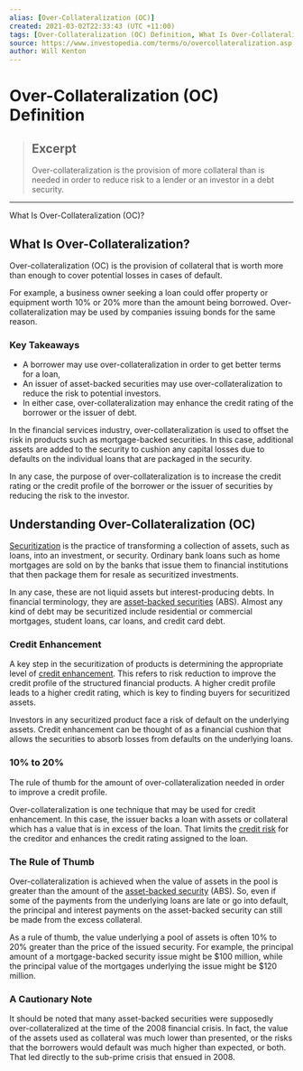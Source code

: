 ```yaml
---
alias: [Over-Collateralization (OC)]
created: 2021-03-02T22:33:43 (UTC +11:00)
tags: [Over-Collateralization (OC) Definition, What Is Over-Collateralization (OC)?]
source: https://www.investopedia.com/terms/o/overcollateralization.asp
author: Will Kenton
---
```


# Over-Collateralization (OC) Definition

> ## Excerpt
> Over-collateralization is the provision of more collateral than is needed in order to reduce risk to a lender or an investor in a debt security.

---

What Is Over-Collateralization (OC)?
## What Is Over-Collateralization?

Over-collateralization (OC) is the provision of collateral that is worth more than enough to cover potential losses in cases of default.

For example, a business owner seeking a loan could offer property or equipment worth 10% or 20% more than the amount being borrowed. Over-collateralization may be used by companies issuing bonds for the same reason.

### Key Takeaways

-   A borrower may use over-collateralization in order to get better terms for a loan,
-   An issuer of asset-backed securities may use over-collateralization to reduce the risk to potential investors.
-   In either case, over-collateralization may enhance the credit rating of the borrower or the issuer of debt.

In the financial services industry, over-collateralization is used to offset the risk in products such as mortgage-backed securities. In this case, additional assets are added to the security to cushion any capital losses due to defaults on the individual loans that are packaged in the security.

In any case, the purpose of over-collateralization is to increase the credit rating or the credit profile of the borrower or the issuer of securities by reducing the risk to the investor.

## Understanding Over-Collateralization (OC)

[Securitization](https://www.investopedia.com/terms/s/securitization.asp) is the practice of transforming a collection of assets, such as loans, into an investment, or security. Ordinary bank loans such as home mortgages are sold on by the banks that issue them to financial institutions that then package them for resale as securitized investments.

In any case, these are not liquid assets but interest-producing debts. In financial terminology, they are [asset-backed securities](https://www.investopedia.com/terms/a/asset-backedsecurity.asp) (ABS). Almost any kind of debt may be securitized include residential or commercial mortgages, student loans, car loans, and credit card debt.

### Credit Enhancement

A key step in the securitization of products is determining the appropriate level of [credit enhancement](https://www.investopedia.com/terms/c/creditenhancement.asp). This refers to risk reduction to improve the credit profile of the structured financial products. A higher credit profile leads to a higher credit rating, which is key to finding buyers for securitized assets.

Investors in any securitized product face a risk of default on the underlying assets. Credit enhancement can be thought of as a financial cushion that allows the securities to absorb losses from defaults on the underlying loans.

### 10% to 20%

The rule of thumb for the amount of over-collateralization needed in order to improve a credit profile.

Over-collateralization is one technique that may be used for credit enhancement. In this case, the issuer backs a loan with assets or collateral which has a value that is in excess of the loan. That limits the [credit risk](https://www.investopedia.com/terms/c/creditrisk.asp) for the creditor and enhances the credit rating assigned to the loan.

### The Rule of Thumb

Over-collateralization is achieved when the value of assets in the pool is greater than the amount of the [asset-backed security](https://www.investopedia.com/terms/a/asset-backedsecurity.asp) (ABS). So, even if some of the payments from the underlying loans are late or go into default, the principal and interest payments on the asset-backed security can still be made from the excess collateral.

As a rule of thumb, the value underlying a pool of assets is often 10% to 20% greater than the price of the issued security. For example, the principal amount of a mortgage-backed security issue might be $100 million, while the principal value of the mortgages underlying the issue might be $120 million.

### A Cautionary Note

It should be noted that many asset-backed securities were supposedly over-collateralized at the time of the 2008 financial crisis. In fact, the value of the assets used as collateral was much lower than presented, or the risks that the borrowers would default was much higher than expected, or both. That led directly to the sub-prime crisis that ensued in 2008.
